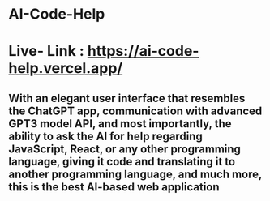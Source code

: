 # AI-Code-Help
# Live- Link : https://ai-code-help.vercel.app/
## With an elegant user interface that resembles the ChatGPT app, communication with advanced GPT3 model API, and most importantly, the ability to ask the AI for help regarding JavaScript, React, or any other programming language, giving it code and translating it to another programming language, and much more, this is the best AI-based web application
